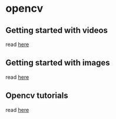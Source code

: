 # opencv

## Getting started with videos

read [here](https://docs.opencv.org/4.x/dd/d43/tutorial_py_video_display.html)


## Getting started with images

read [here](https://docs.opencv.org/4.x/db/deb/tutorial_display_image.html)


## Opencv tutorials

read [here](https://docs.opencv.org/3.4/d6/d00/tutorial_py_root.html)






